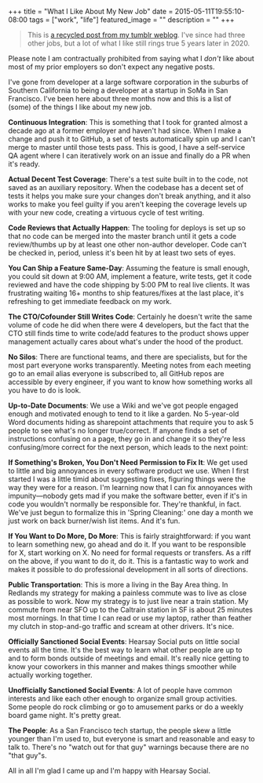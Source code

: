 +++
title =  "What I Like About My New Job"
date = 2015-05-11T19:55:10-08:00
tags = ["work", "life"]
featured_image = ""
description = ""
+++

> This is [a recycled post from my tumblr weblog](https://jason.cleanstick.net/post/118755320730/things-i-like-about-my-new-job). I've since had three other jobs, but a lot of what I like still rings true 5 years later in 2020.

Please note I am contractually prohibited from saying what I _don't_ like about most of my prior employers so don't expect any negative posts.

I've gone from developer at a large software corporation in the suburbs of Southern California to being a developer at a startup in SoMa in San Francisco. I've been here about three months now and this is a list of (some) of the things I like about my new job.


**Continuous Integration**: This is something that I took for granted almost a decade ago at a former employer and haven't had since. When I make a change and push it to GitHub, a set of tests automatically spin up and I can't merge to master until those tests pass. This is good, I have a self-service QA agent where I can iteratively work on an issue and finally do a PR when it's ready.


**Actual Decent Test Coverage**: There's a test suite built in to the code, not saved as an auxiliary repository. When the codebase has a decent set of tests it helps you make sure your changes don't break anything, and it also works to make you feel guilty if you aren't keeping the coverage levels up with your new code, creating a virtuous cycle of test writing.


**Code Reviews that Actually Happen**: The tooling for deploys is set up so that no code can be merged into the master branch until it gets a code review/thumbs up by at least one other non-author developer. Code can't be checked in, period, unless it's been hit by at least two sets of eyes.


**You Can Ship a Feature Same-Day**: Assuming the feature is small enough, you could sit down at 9:00 AM, implement a feature, write tests, get it code reviewed and have the code shipping by 5:00 PM to real live clients. It was frustrating waiting 16+ months to ship features/fixes at the last place, it's refreshing to get immediate feedback on my work.


**The CTO/Cofounder Still Writes Code**: Certainly he doesn't write the same volume of code he did when there were 4 developers, but the fact that the CTO still finds time to write code/add features to the product shows upper management actually cares about what's under the hood of the product.


**No Silos**: There are functional teams, and there are specialists, but for the most part everyone works transparently. Meeting notes from each meeting go to an email alias everyone is subscribed to, all GitHub repos are accessible by every engineer, if you want to know how something works all you have to do is look.


**Up-to-Date Documents**: We use a Wiki and we've got people engaged enough and motivated enough to tend to it like a garden. No 5-year-old Word documents hiding as sharepoint attachments that require you to ask 5 people to see what's no longer true/correct. If anyone finds a set of instructions confusing on a page, they go in and change it so they're less confusing/more correct for the next person, which leads to the next point:


**If Something's Broken, You Don't Need Permission to Fix It**: We get used to little and big annoyances in every software product we use. When I first started I was a little timid about suggesting fixes, figuring things were the way they were for a reason. I'm learning now that I can fix annoyances with impunity—nobody gets mad if you make the software better, even if it's in code you wouldn't normally be responsible for. They're thankful, in fact. We've just begun to formalize this in 'Spring Cleaning:' one day a month we just work on back burner/wish list items. And it's fun.


**If You Want to Do More, Do More**: This is fairly straightforward: if you want to learn something new, go ahead and do it. If you want to be responsible for X, start working on X. No need for formal requests or transfers. As a riff on the above, if you want to do it, do it. This is a fantastic way to work and makes it possible to do professional development in all sorts of directions.


**Public Transportation**: This is more a living in the Bay Area thing. In Redlands my strategy for making a painless commute was to live as close as possible to work. Now my strategy is to just live near a train station. My commute from near SFO up to the Caltrain station in SF is about 25 minutes most mornings. In that time I can read or use my laptop, rather than feather my clutch in stop-and-go traffic and scream at other drivers. It's nice.


**Officially Sanctioned Social Events**: Hearsay Social puts on little social events all the time. It's the best way to learn what other people are up to and to form bonds outside of meetings and email. It's really nice getting to know your coworkers in this manner and makes things smoother while actually working together.


**Unofficially Sanctioned Social Events**: A lot of people have common interests and like each other enough to organize small group activities. Some people do rock climbing or go to amusement parks or do a weekly board game night. It's pretty great.


**The People**: As a San Francisco tech startup, the people skew a little younger than I'm used to, but everyone is smart and reasonable and easy to talk to. There's no "watch out for that guy" warnings because there are no "that guy"s.

All in all I'm glad I came up and I'm happy with Hearsay Social.
